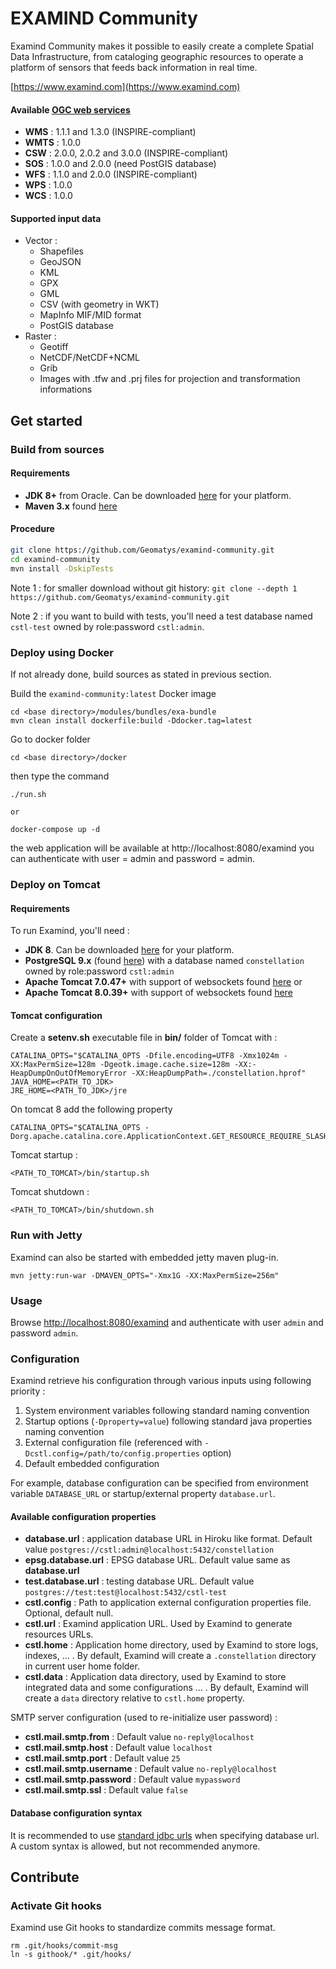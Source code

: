 # EXAMIND Community

Examind Community makes it possible to easily create a complete Spatial Data Infrastructure, from cataloging geographic
resources to operate a platform of sensors that feeds back information in real time.

[https://www.examind.com](https://www.examind.com)

#### Available [OGC web services](http://www.opengeospatial.org/standards)
* **WMS** : 1.1.1 and 1.3.0 (INSPIRE-compliant)
* **WMTS** : 1.0.0
* **CSW** : 2.0.0, 2.0.2 and 3.0.0 (INSPIRE-compliant)
* **SOS** : 1.0.0 and 2.0.0 (need PostGIS database)
* **WFS** : 1.1.0 and  2.0.0 (INSPIRE-compliant)
* **WPS** : 1.0.0
* **WCS** : 1.0.0

#### Supported input data
* Vector :
  * Shapefiles
  * GeoJSON
  * KML
  * GPX
  * GML
  * CSV (with geometry in WKT)
  * MapInfo MIF/MID format
  * PostGIS database
* Raster :
  * Geotiff
  * NetCDF/NetCDF+NCML
  * Grib
  * Images with .tfw and .prj files for projection and transformation informations

## Get started

### Build from sources

#### Requirements
* **JDK 8+** from Oracle. Can be downloaded [here](http://www.oracle.com/technetwork/java/javase/downloads/jdk8-downloads-2133151.html) for your platform.
* **Maven 3.x** found [here](https://maven.apache.org/download.cgi)

#### Procedure
```sh
git clone https://github.com/Geomatys/examind-community.git
cd examind-community
mvn install -DskipTests
```
Note 1 : for smaller download without git history: `git clone --depth 1 https://github.com/Geomatys/examind-community.git`

Note 2 : if you want to build with tests, you'll need a test database named `cstl-test` owned by role:password `cstl:admin`.

### Deploy using Docker
If not already done, build sources as stated in previous section.

Build the `examind-community:latest` Docker image
```
cd <base directory>/modules/bundles/exa-bundle
mvn clean install dockerfile:build -Ddocker.tag=latest
``` 
Go to docker folder
```
cd <base directory>/docker
```
then type the command
```
./run.sh

or

docker-compose up -d
```

the web application will be available at http://localhost:8080/examind
you can authenticate with user = admin and password = admin.

### Deploy on Tomcat

#### Requirements

To run Examind, you'll need :
* **JDK 8**. Can be downloaded [here](https://adoptopenjdk.net/) for your platform.
* **PostgreSQL 9.x** (found [here](http://www.postgresql.org/download/)) with a database named `constellation` owned by role:password `cstl:admin`
* **Apache Tomcat 7.0.47+** with support of websockets found [here](http://tomcat.apache.org/download-70.cgi)
or
* **Apache Tomcat 8.0.39+** with support of websockets found [here](http://tomcat.apache.org/download-80.cgi)

#### Tomcat configuration
Create a **setenv.sh** executable file in **bin/** folder of Tomcat with :

```
CATALINA_OPTS="$CATALINA_OPTS -Dfile.encoding=UTF8 -Xmx1024m -XX:MaxPermSize=128m -Dgeotk.image.cache.size=128m -XX:-HeapDumpOnOutOfMemoryError -XX:HeapDumpPath=./constellation.hprof"
JAVA_HOME=<PATH_TO_JDK>
JRE_HOME=<PATH_TO_JDK>/jre
```
On tomcat 8 add the following property
```
CATALINA_OPTS="$CATALINA_OPTS -Dorg.apache.catalina.core.ApplicationContext.GET_RESOURCE_REQUIRE_SLASH=true"
```

Tomcat startup :
```
<PATH_TO_TOMCAT>/bin/startup.sh
```
Tomcat shutdown :
```
<PATH_TO_TOMCAT>/bin/shutdown.sh
```

### Run with Jetty
Examind can also be started with embedded jetty maven plug-in.
```
mvn jetty:run-war -DMAVEN_OPTS="-Xmx1G -XX:MaxPermSize=256m"
```

### Usage
Browse  [http://localhost:8080/examind](http://localhost:8080/examind) and authenticate with user `admin` and password `admin`.


### Configuration
Examind retrieve his configuration through various inputs using following priority  :
1. System environment variables following standard naming convention
2. Startup options (`-Dproperty=value`) following standard java properties naming convention
3. External configuration file (referenced with `-Dcstl.config=/path/to/config.properties` option)
4. Default embedded configuration

For example, database configuration can be specified from environment variable `DATABASE_URL` or startup/external property `database.url`.

#### Available configuration properties
* **database.url** : application database URL in Hiroku like format. Default value `postgres://cstl:admin@localhost:5432/constellation`
* **epsg.database.url** : EPSG database URL. Default value same as **database.url**
* **test.database.url** : testing database URL. Default value `postgres://test:test@localhost:5432/cstl-test`
* **cstl.config** : Path to application external configuration properties file. Optional, default null.
* **cstl.url** : Examind application URL. Used by Examind to generate resources URLs.
* **cstl.home** : Application home directory, used by Examind to store logs, indexes, ... . By default, Examind will create a `.constellation` directory in current user home folder.
* **cstl.data** : Application data directory, used by Examind to store integrated data and some configurations ... .  By default, Examind will create a `data` directory relative to `cstl.home` property.

SMTP server configuration (used to re-initialize user password) :
* **cstl.mail.smtp.from** : Default value `no-reply@localhost`
* **cstl.mail.smtp.host** : Default value `localhost`
* **cstl.mail.smtp.port** : Default value `25`
* **cstl.mail.smtp.username** : Default value `no-reply@localhost`
* **cstl.mail.smtp.password** : Default value `mypassword`
* **cstl.mail.smtp.ssl** : Default value `false`

#### Database configuration syntax

It is recommended to use [standard jdbc urls](https://docs.oracle.com/javase/tutorial/jdbc/basics/connecting.html#db_connection_url) when specifying database url. A custom syntax is allowed, but not recommended anymore.

## Contribute

### Activate Git hooks
Examind use Git hooks to standardize commits message format.

```shell
rm .git/hooks/commit-msg
ln -s githook/* .git/hooks/
```
